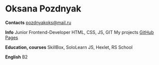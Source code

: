 # Oksana Pozdnyak

**Contacts**
pozdnyakoks@mail.ru

**Info**
Junior Frontend-Developer
HTML, CSS, JS, GIT
My projects [GitHub Pages](https://github.com/pozdnyakoks)

**Education, courses**
SkillBox, SoloLearn JS, Hexlet, RS School

**English**
B2


